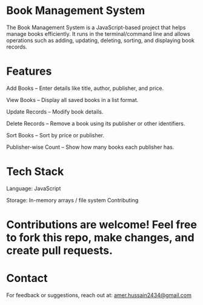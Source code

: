 # Book Management System

The Book Management System is a JavaScript-based project that helps manage books efficiently. It runs in the terminal/command line and allows operations such as adding, updating, deleting, sorting, and displaying book records.

# Features

Add Books – Enter details like title, author, publisher, and price.

View Books – Display all saved books in a list format.

Update Records – Modify book details.

Delete Records – Remove a book using its publisher or other identifiers.

Sort Books – Sort by price or publisher.

Publisher-wise Count – Show how many books each publisher has.

# Tech Stack

Language: JavaScript 

Storage: In-memory arrays / file system 
Contributing

# Contributions are welcome! Feel free to fork this repo, make changes, and create pull requests.

# Contact

For feedback or suggestions, reach out at: amer.hussain2434@gmail.com

